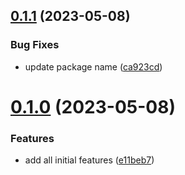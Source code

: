 ## [0.1.1](https://github.com/Cedric-ruiu/stylelint-config/compare/v0.1.0...v0.1.1) (2023-05-08)


### Bug Fixes

* update package name ([ca923cd](https://github.com/Cedric-ruiu/stylelint-config/commit/ca923cd9d7967faace247f93ca01996ca6114029))



# [0.1.0](https://github.com/Cedric-ruiu/stylelint-config/compare/e11beb70b70d976c5e523e0baa75a5fc6b6bd662...v0.1.0) (2023-05-08)


### Features

* add all initial features ([e11beb7](https://github.com/Cedric-ruiu/stylelint-config/commit/e11beb70b70d976c5e523e0baa75a5fc6b6bd662))



